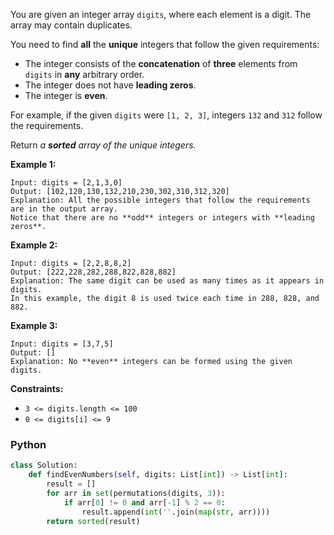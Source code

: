 You are given an integer array  `digits`, where each element is a digit. The array may contain duplicates.

You need to find  **all**  the  **unique**  integers that follow the given requirements:

-   The integer consists of the  **concatenation**  of  **three**  elements from  `digits`  in  **any**  arbitrary order.
-   The integer does not have  **leading zeros**.
-   The integer is  **even**.

For example, if the given  `digits`  were  `[1, 2, 3]`, integers  `132`  and  `312`  follow the requirements.

Return  _a  **sorted**  array of the unique integers._

**Example 1:**
```
Input: digits = [2,1,3,0]
Output: [102,120,130,132,210,230,302,310,312,320]
Explanation: All the possible integers that follow the requirements are in the output array. 
Notice that there are no **odd** integers or integers with **leading zeros**.
```

**Example 2:**
```
Input: digits = [2,2,8,8,2]
Output: [222,228,282,288,822,828,882]
Explanation: The same digit can be used as many times as it appears in digits. 
In this example, the digit 8 is used twice each time in 288, 828, and 882. 
```

**Example 3:**
```
Input: digits = [3,7,5]
Output: []
Explanation: No **even** integers can be formed using the given digits.
```

**Constraints:**

- `3 <= digits.length <= 100`
- `0 <= digits[i] <= 9`


### Python
```python
class Solution:
    def findEvenNumbers(self, digits: List[int]) -> List[int]:
        result = []
        for arr in set(permutations(digits, 3)):
            if arr[0] != 0 and arr[-1] % 2 == 0:
                result.append(int(''.join(map(str, arr))))
        return sorted(result)
```
